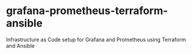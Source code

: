 # grafana-prometheus-terraform-ansible
Infrastructure as Code setup for Grafana and Prometheus using Terraform and Ansible
